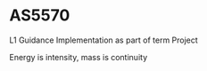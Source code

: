 # AS5570
L1 Guidance Implementation as part of term Project

Energy is intensity, mass is continuity
